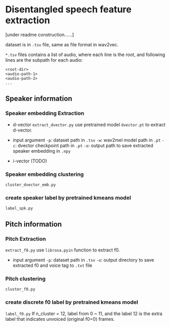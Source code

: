 # Disentangled speech feature extraction 
[under readme construction......]

dataset is in `.tsv` file, same as file format in wav2vec.

`*.tsv` files contains a list of audio, where each line is the root, and
following lines are the subpath for each audio:
```
<root-dir>
<audio-path-1>
<audio-path-2>
...
```
## Speaker information
### Speaker embedding Extraction
- d-vector 
`extract_dvector.py` use pretrained model `dvector.pt` to extract d-vector.
- input argument
`-p`: dataset path in `.tsv`
`-w`: wav2mel model path in `.pt`
`-c`: dvector checkpoint path in `.pt`
`-o`: output path to save extracted speaker embedding in `.npy`

- i-vector (TODO)

### Speaker embedding clustering
`cluster_dvector_emb.py`
### create speaker label by pretrained kmeans model
`label_spk.py`

    
## Pitch information 

### Pitch Extraction 
`extract_f0.py` use `librosa.pyin` function to extract f0.
- input argument
`-p`: dataset path in `.tsv`
`-o`: output directory to save extracted f0 and voice tag to `.txt` file
### Pitch clustering
`cluster_f0.py`
### create discrete f0 label by pretrained kmeans model
`label_f0.py`
If n_cluster = 12, label from 0 ~ 11, and the label 12 is the extra label that indicates unvoiced (original f0=0) frames.

    

